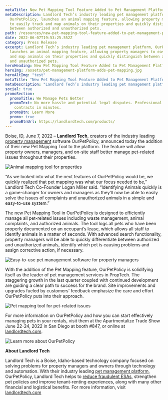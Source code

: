 ```yaml
---
metaTitle: New Pet Mapping Tool Feature Added to Pet Management Platform OurPetPolicy
metaDescription: Landlord Tech’s industry leading pet management platform,
  OurPetPolicy, launches an animal mapping feature, allowing property managers
  to easily track and map animals on their properties and quickly distinguish
  between authorized and unauthorized pets.
path: /resources/new-pet-mapping-tool-feature-added-to-pet-management-platform-ourpetpolicy
date: 2022-06-07T19:53:25.552Z
category: Press Release
excerpt: Landlord Tech’s industry leading pet management platform, OurPetPolicy,
  launches an animal mapping feature, allowing property managers to easily track
  and map animals on their properties and quickly distinguish between authorized
  and unauthorized pets.
heroHeading: New Pet Mapping Tool Feature Added to Pet Management Platform OurPetPolicy
heroImg: /assets/pet-management-platform-adds-pet-mapping.jpg
heroAltImg: "test"
metaTitle: "New Pet Mapping Tool Feature Added to Pet Management Platform OurPetPolicy"
metaDescription: "Landlord Tech’s industry leading pet management platform, OurPetPolicy, launches an animal mapping feature, allowing property managers to easily track and map animals on their properties and quickly distinguish between authorized and unauthorized pets."
social: true
promoSection:
  promoTitle: We Manage Pets Better
  promoText: No more hassle and potential legal disputes. Professional pet policy
    contracts in minutes.
  promoBtn: Learn More
  promo: true
  promoBtnUrl: https://landlordtech.com/products/
---
```

Boise, ID, June 7, 2022 – **Landlord Tech**, creators of the industry leading [property management](https://landlordtech.com/resources/top-property-management-trends-of-2023) software OurPetPolicy, announced today the addition of their new Pet Mapping Tool to the platform. The feature will allow property owners, managers, and on-site staff better manage pet-related issues throughout their properties.

![Animal mapping tool for properties](/assets/pet_mapping_feature_for_property_managers.png)

“As we looked into what the next features of OurPetPolicy would be, we quickly realized that pet mapping was what our focus needed to be,” Landlord Tech Co-Founder Logan Miller said. “Identifying Animals quickly is a game-changer for owners and managers as they’ll now be able to easily solve the issues of complaints and unauthorized animals in a simple and easy-to-use system.”

The new Pet Mapping Tool in OurPetPolicy is designed to efficiently manage all pet-related issues including waste management, animal complaints, and authorized animals. The tool logs all pets who have been properly documented on an occupant’s lease, which allows all staff to identify animals in a matter of seconds. With advanced search functionality, property managers will be able to quickly differentiate between authorized and unauthorized animals, identify which pet is causing problems and assign corrective action, if necessary.

![Easy-to-use pet management software for property managers](/assets/identify_unauthorized_animals_in_your_rentals.png)

With the addition of the Pet Mapping feature, OurPetPolicy is solidifying itself as the leader of pet management services in PropTech. The staggering growth in the last quarter coupled with continued development are guiding a clear path to success for the brand. Site improvements and upgrades fueled by customers’ feedback emphasize the care and effort OurPetPolicy puts into their approach.

![Pet mapping tool for pet-related issues](/assets/pet_mapping_tool.png)

For more information on OurPetPolicy and how you can start effectively managing pets in your rentals, visit them at the Apartmentalize Trade Show June 22-24, 2022 in San Diego at booth #847, or online at [landlordtech.com](https://landlordtech.com/). 

![Learn more about OurPetPolicy](/assets/pet_mapping_tool_for_property_management_platform.png)

**About Landlord Tech**

Landlord Tech is a Boise, Idaho-based technology company focused on solving problems for property managers and owners through technology and automation. With their industry leading [pet management platform](https://landlordtech.com/resources/pet-management-platforms-are-worth-the-investment-here-is-why), OurPetPolicy, Landlord Tech helps to [reduce fraudulent ESAs](https://landlordtech.com/resources/the-opportunity-cost-of-not-verifying-tenant-esa-etters), strengthen pet policies and improve tenant-renting experiences, along with many other financial and logistical benefits. For more information, visit [landlordtech.com](https://landlordtech.com/)